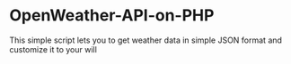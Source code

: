 # OpenWeather-API-on-PHP
This simple script lets you to get weather data in simple JSON format and customize it to your will
